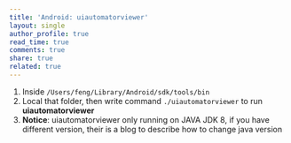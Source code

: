 ```yaml
---
title: 'Android: uiautomatorviewer'
layout: single
author_profile: true
read_time: true
comments: true
share: true
related: true
---
```


1. Inside `/Users/feng/Library/Android/sdk/tools/bin`
2. Local that folder, then write command `./uiautomatorviewer` to run **uiautomatorviewer**
3. **Notice**: uiautomatorviewer only running on JAVA JDK 8, if you have different version, their is a blog to describe how to change java version